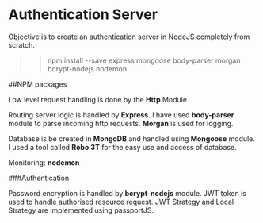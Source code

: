 # Authentication Server
Objective is to create an authentication server in NodeJS completely from scratch.

>> npm install --save express mongoose body-parser morgan bcrypt-nodejs nodemon

##NPM packages

Low level request handling is done by the __Http__ Module.

Routing server logic is handled by __Express__. I have used __body-parser__ module to parse incoming http requests. __Morgan__ is used for logging.

Database is be created in __MongoDB__ and handled using __Mongoose__ module. I used a tool called __Robo 3T__ for the easy use and access of database.

Monitoring: __nodemon__

###Authentication

Password encryption is handled by __bcrypt-nodejs__ module.
JWT token is used to handle authorised resource request.
JWT Strategy and Local Strategy are implemented using passportJS.


